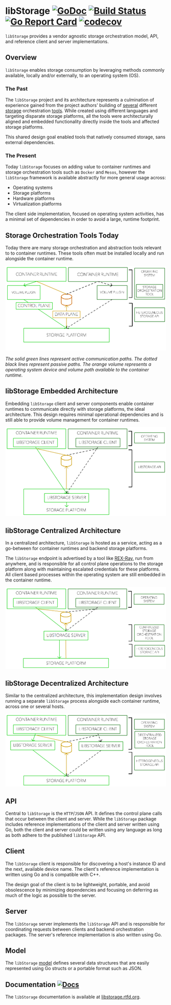 # libStorage [![GoDoc](https://godoc.org/github.com/codedellemc/libstorage?status.svg)](http://godoc.org/github.com/codedellemc/libstorage) [![Build Status](http://travis-ci.org/emccode/libstorage.svg?branch=master)](https://travis-ci.org/emccode/libstorage) [![Go Report Card](https://goreportcard.com/badge/github.com/codedellemc/libstorage)](https://goreportcard.com/report/github.com/codedellemc/libstorage) [![codecov](https://codecov.io/gh/emccode/libstorage/branch/master/graph/badge.svg)](https://codecov.io/gh/emccode/libstorage)
`libStorage` provides a vendor agnostic storage orchestration model, API, and
reference client and server implementations.

## Overview
`libStorage` enables storage consumption by leveraging methods commonly
available, locally and/or externally, to an operating system (OS).

### The Past
The `libStorage` project and its architecture represents a culmination of
experience gained from the project authors' building of
[several](https://www.emc.com/cloud-virtualization/virtual-storage-integrator.htm)
different
[storage](https://www.emc.com/storage/storage-analytics.htm)
orchestration [tools](https://github.com/codedellemc/rexray). While created using
different languages and targeting disparate storage platforms, all the tools
were architecturally aligned and embedded functionality directly inside the
tools and affected storage platforms.

This shared design goal enabled tools that natively consumed storage, sans
external dependencies.

### The Present
Today `libStorage` focuses on adding value to container runtimes and storage
orchestration tools such as `Docker` and `Mesos`, however the `libStorage`
framework is available abstractly for more general usage across:

* Operating systems
* Storage platforms
* Hardware platforms
* Virtualization platforms

The client side implementation, focused on operating system activities,
has a minimal set of dependencies in order to avoid a large, runtime footprint.

## Storage Orchestration Tools Today
Today there are many storage orchestration and abstraction tools relevant to
to container runtimes. These tools often must be installed locally and run
alongside the container runtime.

![Storage Orchestration Tool Architecture Today](/.docs/.themes/yeti/img/architecture-today.png "Storage Orchestration Tool Architecture Today")

*The solid green lines represent active communication paths. The dotted black
lines represent passive paths. The orange volume represents a operating system
device and volume path available to the container runtime.*

## libStorage Embedded Architecture
Embedding `libStorage` client and server components enable container
runtimes to communicate directly with storage platforms, the ideal
architecture. This design requires minimal operational dependencies and is
still able to provide volume management for container runtimes.

![libStorage Embedded Architecture](/.docs/.themes/yeti/img/architecture-embeddedlibstorage.png "libStorage Embedded Architecture")

## libStorage Centralized Architecture
In a centralized architecture, `libStorage` is hosted as a service, acting as a
go-between for container runtimes and backend storage platforms.

The `libStorage` endpoint is advertised by a tool like [REX-Ray](https://github.com/codedellemc/rexray), run from anywhere, and is
responsible for all control plane operations to the storage platform along with
maintaining escalated credentials for these platforms. All client based
processes within the operating system are still embedded in the container
runtime.

![libStorage Centralized Architecture](/.docs/.themes/yeti/img/architecture-centralized.png "libStorage Centralized Architecture")

## libStorage Decentralized Architecture
Similar to the centralized architecture, this implementation design involves
running a separate `libStorage` process alongside each container runtime, across
one or several hosts.

![libStorage De-Centralized Architecture](/.docs/.themes/yeti/img/architecture-decentralized.png "libStorage De-Centralized Architecture")

## API
Central to `libStorage` is the `HTTP`/`JSON` API. It defines the control plane
calls that occur between the client and server. While the `libStorage` package
includes reference implementations of the client and server written using Go,
both the client and server could be written using any language as long as both
adhere to the published `libStorage` API.

## Client
The `libStorage` client is responsible for discovering a host's instance ID
and the next, available device name. The client's reference implementation is
written using Go and is compatible with C++.

The design goal of the client is to be lightweight, portable, and avoid
obsolescence by minimizing dependencies and focusing on deferring as much of
the logic as possible to the server.

## Server
The `libStorage` server implements the `libStorage` API and is responsible for
coordinating requests between clients and backend orchestration packages. The
server's reference implementation is also written using Go.

## Model
The `libStorage` [model](http://libstorage.rtfd.org/en/latest/user-guide/model/)
defines several data structures that are easily represented using Go structs or
a portable format such as JSON.

## Documentation [![Docs](https://readthedocs.org/projects/libstorage/badge/?version=latest)](http://libstorage.readthedocs.org)
The `libStorage` documentation is available at
[libstorage.rtfd.org](http://libstorage.rtfd.org).
